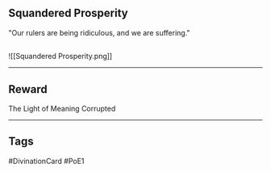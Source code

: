 ## Squandered Prosperity
"Our rulers are being ridiculous, and we are suffering."
## 
![[Squandered Prosperity.png]]

---
## Reward
The Light of Meaning
Corrupted

---
## Tags
#DivinationCard
#PoE1